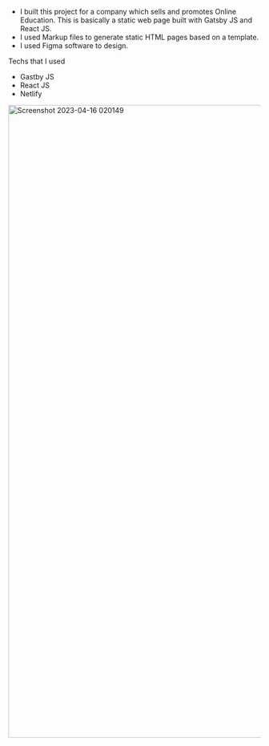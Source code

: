 - I built this project for a company which sells and promotes Online Education. This is basically a static web page built with Gatsby JS and React JS.
- I used Markup files to generate static HTML pages based on a template.
- I used Figma software to design.

Techs that I used 
- Gastby JS
- React JS
- Netlify


<img width="1262" alt="Screenshot 2023-04-16 020149" src="https://user-images.githubusercontent.com/56139934/232274684-f411e9da-09dd-4fc2-8ad4-0d6aa76d192f.png">

